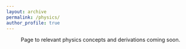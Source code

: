 ```yaml
---
layout: archive
permalink: /physics/
author_profile: true
---
```


<center>Page to relevant physics concepts and derivations coming soon.</center> 



